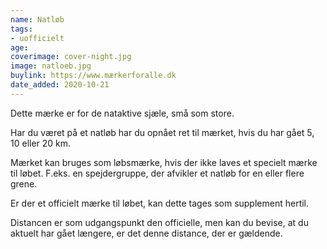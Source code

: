 ```yaml
---
name: Natløb
tags:
- uofficielt
age: 
coverimage: cover-night.jpg
image: natloeb.jpg
buylink: https://www.mærkerforalle.dk
date_added: 2020-10-21
---
```

Dette mærke er for de nataktive sjæle, små som store.

Har du været på et natløb har du opnået ret til mærket, hvis du har gået 5, 10 eller 20 km.

Mærket kan bruges som løbsmærke, hvis der ikke laves et specielt mærke til løbet. F.eks. en spejdergruppe, der afvikler et natløb for en eller flere grene.

Er der et officielt mærke til løbet, kan dette tages som supplement hertil.

Distancen er som udgangspunkt den officielle, men kan du bevise, at du aktuelt har gået længere, er det denne distance, der er gældende.

